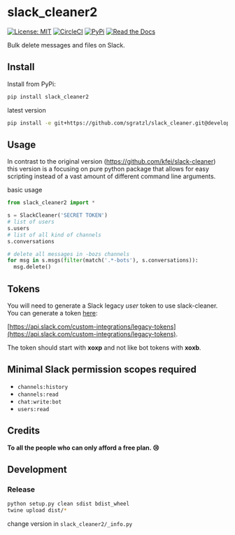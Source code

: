 # slack_cleaner2

[![License: MIT][mit-image]][mit-url] [![CircleCI][ci-image]][ci-url] [![PyPi][pypi-image]][pypi-url] [![Read the Docs][docs-image]][docs-url]

Bulk delete messages and files on Slack.

## Install

Install from PyPi:

```bash
pip install slack_cleaner2
```

latest version
```bash
pip install -e git+https://github.com/sgratzl/slack_cleaner.git@develop
```

## Usage

In contrast to the original version (https://github.com/kfei/slack-cleaner) this version is a focusing on pure python package that allows for easy scripting instead of a vast amount of different command line arguments. 

basic usage

```python
from slack_cleaner2 import *

s = SlackCleaner('SECRET TOKEN')
# list of users
s.users
# list of all kind of channels
s.conversations

# delete all messages in -bozs channels
for msg in s.msgs(filter(match('.*-bots'), s.conversations)):
  msg.delete()
```


## Tokens

You will need to generate a Slack legacy *user* token to use slack-cleaner. You can generate a token [here](https://api.slack.com/custom-integrations/legacy-tokens):

[https://api.slack.com/custom-integrations/legacy-tokens](https://api.slack.com/custom-integrations/legacy-tokens). 

The token should start with **xoxp** and not like bot tokens with **xoxb**.



## Minimal Slack permission scopes required

- `channels:history`
- `channels:read`
- `chat:write:bot`
- `users:read`


## Credits

**To all the people who can only afford a free plan. :cry:**


## Development

### Release

```bash
python setup.py clean sdist bdist_wheel
twine upload dist/*
```

change version in `slack_cleaner2/_info.py`

[mit-image]: https://img.shields.io/badge/License-MIT-yellow.svg
[mit-url]: https://opensource.org/licenses/MIT
[ci-image]: https://circleci.com/gh/sgratzl/slack_cleaner/tree/develop.svg?style=shield
[ci-url]: https://circleci.com/gh/sgratzl/slack_cleaner/tree/develop
[pypi-image]: https://pypip.in/version/slack_cleaner2/badge.svg
[pypi-url]: https://pypi.python.org/pypi/slack_cleaner2/
[docs-image]: https://readthedocs.org/projects/slack-cleaner2/badge/?version=latest
[docs-url]: https://slack-cleaner2.readthedocs.io/en/latest/?badge=latest
